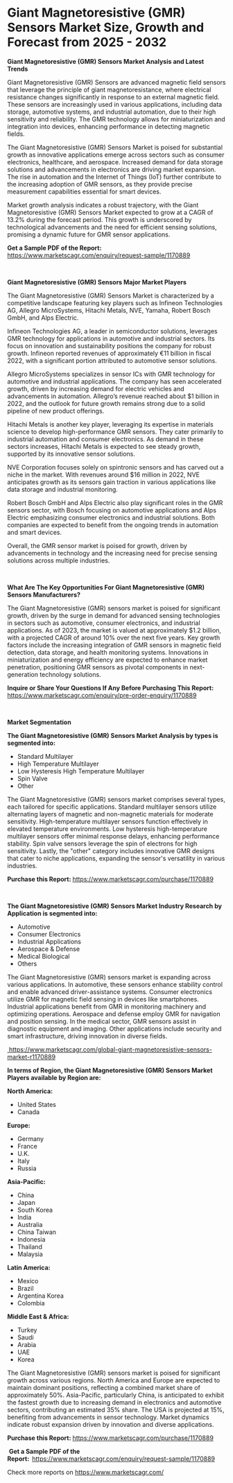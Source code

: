 <p><h1>Giant Magnetoresistive (GMR) Sensors Market Size, Growth and Forecast from 2025 - 2032</h1></p><p><strong>Giant Magnetoresistive (GMR) Sensors Market Analysis and Latest Trends</strong></p>
<p><p>Giant Magnetoresistive (GMR) Sensors are advanced magnetic field sensors that leverage the principle of giant magnetoresistance, where electrical resistance changes significantly in response to an external magnetic field. These sensors are increasingly used in various applications, including data storage, automotive systems, and industrial automation, due to their high sensitivity and reliability. The GMR technology allows for miniaturization and integration into devices, enhancing performance in detecting magnetic fields.</p><p>The Giant Magnetoresistive (GMR) Sensors Market is poised for substantial growth as innovative applications emerge across sectors such as consumer electronics, healthcare, and aerospace. Increased demand for data storage solutions and advancements in electronics are driving market expansion. The rise in automation and the Internet of Things (IoT) further contribute to the increasing adoption of GMR sensors, as they provide precise measurement capabilities essential for smart devices.</p><p>Market growth analysis indicates a robust trajectory, with the Giant Magnetoresistive (GMR) Sensors Market expected to grow at a CAGR of 13.2% during the forecast period. This growth is underscored by technological advancements and the need for efficient sensing solutions, promising a dynamic future for GMR sensor applications.</p></p>
<p><strong>Get a Sample PDF of the Report:&nbsp;</strong> <a href="https://www.marketscagr.com/enquiry/request-sample/1170889?utm_campaign=1766&utm_medium=2&utm_source=Github&utm_content=ia&utm_term=02032025&utm_id=giant-magnetoresistive-gmr-sensors">https://www.marketscagr.com/enquiry/request-sample/1170889</a></p>
<p>&nbsp;</p>
<p><strong>Giant Magnetoresistive (GMR) Sensors Major Market Players</strong></p>
<p><p>The Giant Magnetoresistive (GMR) Sensors Market is characterized by a competitive landscape featuring key players such as Infineon Technologies AG, Allegro MicroSystems, Hitachi Metals, NVE, Yamaha, Robert Bosch GmbH, and Alps Electric. </p><p>Infineon Technologies AG, a leader in semiconductor solutions, leverages GMR technology for applications in automotive and industrial sectors. Its focus on innovation and sustainability positions the company for robust growth. Infineon reported revenues of approximately €11 billion in fiscal 2022, with a significant portion attributed to automotive sensor solutions.</p><p>Allegro MicroSystems specializes in sensor ICs with GMR technology for automotive and industrial applications. The company has seen accelerated growth, driven by increasing demand for electric vehicles and advancements in automation. Allegro’s revenue reached about $1 billion in 2022, and the outlook for future growth remains strong due to a solid pipeline of new product offerings.</p><p>Hitachi Metals is another key player, leveraging its expertise in materials science to develop high-performance GMR sensors. They cater primarily to industrial automation and consumer electronics. As demand in these sectors increases, Hitachi Metals is expected to see steady growth, supported by its innovative sensor solutions.</p><p>NVE Corporation focuses solely on spintronic sensors and has carved out a niche in the market. With revenues around $16 million in 2022, NVE anticipates growth as its sensors gain traction in various applications like data storage and industrial monitoring.</p><p>Robert Bosch GmbH and Alps Electric also play significant roles in the GMR sensors sector, with Bosch focusing on automotive applications and Alps Electric emphasizing consumer electronics and industrial solutions. Both companies are expected to benefit from the ongoing trends in automation and smart devices.</p><p>Overall, the GMR sensor market is poised for growth, driven by advancements in technology and the increasing need for precise sensing solutions across multiple industries.</p></p>
<p>&nbsp;</p>
<p><strong>What Are The Key Opportunities For Giant Magnetoresistive (GMR) Sensors Manufacturers?</strong></p>
<p><p>The Giant Magnetoresistive (GMR) sensors market is poised for significant growth, driven by the surge in demand for advanced sensing technologies in sectors such as automotive, consumer electronics, and industrial applications. As of 2023, the market is valued at approximately $1.2 billion, with a projected CAGR of around 10% over the next five years. Key growth factors include the increasing integration of GMR sensors in magnetic field detection, data storage, and health monitoring systems. Innovations in miniaturization and energy efficiency are expected to enhance market penetration, positioning GMR sensors as pivotal components in next-generation technology solutions.</p></p>
<p><strong>Inquire or Share Your Questions If Any Before Purchasing This Report:</strong> <a href="https://www.marketscagr.com/enquiry/pre-order-enquiry/1170889?utm_campaign=1766&utm_medium=2&utm_source=Github&utm_content=ia&utm_term=02032025&utm_id=giant-magnetoresistive-gmr-sensors">https://www.marketscagr.com/enquiry/pre-order-enquiry/1170889</a></p>
<p>&nbsp;</p>
<p><strong>Market Segmentation</strong></p>
<p><strong>The Giant Magnetoresistive (GMR) Sensors Market Analysis by types is segmented into:</strong></p>
<p><ul><li>Standard Multilayer</li><li>High Temperature Multilayer</li><li>Low Hysteresis High Temperature Multilayer</li><li>Spin Valve</li><li>Other</li></ul></p>
<p><p>The Giant Magnetoresistive (GMR) sensors market comprises several types, each tailored for specific applications. Standard multilayer sensors utilize alternating layers of magnetic and non-magnetic materials for moderate sensitivity. High-temperature multilayer sensors function effectively in elevated temperature environments. Low hysteresis high-temperature multilayer sensors offer minimal response delays, enhancing performance stability. Spin valve sensors leverage the spin of electrons for high sensitivity. Lastly, the "other" category includes innovative GMR designs that cater to niche applications, expanding the sensor's versatility in various industries.</p></p>
<p><strong>Purchase this Report:&nbsp;</strong><a href="https://www.marketscagr.com/purchase/1170889?utm_campaign=1766&utm_medium=2&utm_source=Github&utm_content=ia&utm_term=02032025&utm_id=giant-magnetoresistive-gmr-sensors">https://www.marketscagr.com/purchase/1170889</a></p>
<p>&nbsp;</p>
<p><strong>The Giant Magnetoresistive (GMR) Sensors Market Industry Research by Application is segmented into:</strong></p>
<p><ul><li>Automotive</li><li>Consumer Electronics</li><li>Industrial Applications</li><li>Aerospace & Defense</li><li>Medical Biological</li><li>Others</li></ul></p>
<p><p>The Giant Magnetoresistive (GMR) sensors market is expanding across various applications. In automotive, these sensors enhance stability control and enable advanced driver-assistance systems. Consumer electronics utilize GMR for magnetic field sensing in devices like smartphones. Industrial applications benefit from GMR in monitoring machinery and optimizing operations. Aerospace and defense employ GMR for navigation and position sensing. In the medical sector, GMR sensors assist in diagnostic equipment and imaging. Other applications include security and smart infrastructure, driving innovation in diverse fields.</p></p>
<p><a href="https://www.marketscagr.com/global-giant-magnetoresistive-sensors-market-r1170889?utm_campaign=1766&utm_medium=2&utm_source=Github&utm_content=ia&utm_term=02032025&utm_id=giant-magnetoresistive-gmr-sensors">&nbsp;https://www.marketscagr.com/global-giant-magnetoresistive-sensors-market-r1170889</a></p>
<p><strong>In terms of Region, the Giant Magnetoresistive (GMR) Sensors Market Players available by Region are:</strong></p>
<p>
    <p> <strong> North America: </strong>
        <ul>
            <li>United States</li>
            <li>Canada</li>
        </ul>
        </p> 
    <p> <strong> Europe: </strong>
        <ul>
            <li>Germany</li>
            <li>France</li>
            <li>U.K.</li>
            <li>Italy</li>
            <li>Russia</li>
        </ul>
        </p> 
    <p> <strong> Asia-Pacific: </strong>
        <ul>
            <li>China</li>
            <li>Japan</li>
            <li>South Korea</li>
            <li>India</li>
            <li>Australia</li>
            <li>China Taiwan</li>
            <li>Indonesia</li>
            <li>Thailand</li>
            <li>Malaysia</li>
        </ul>
        </p> 
    <p> <strong> Latin America: </strong>
        <ul>
            <li>Mexico</li>
            <li>Brazil</li>
            <li>Argentina Korea</li>
            <li>Colombia</li>
        </ul>
        </p> 
    <p> <strong> Middle East & Africa: </strong>
        <ul>
            <li>Turkey</li>
            <li>Saudi</li>
            <li>Arabia</li>
            <li>UAE</li>
            <li>Korea</li>
        </ul>
    </p>
    </p>
<p><p>The Giant Magnetoresistive (GMR) sensors market is poised for significant growth across various regions. North America and Europe are expected to maintain dominant positions, reflecting a combined market share of approximately 50%. Asia-Pacific, particularly China, is anticipated to exhibit the fastest growth due to increasing demand in electronics and automotive sectors, contributing an estimated 35% share. The USA is projected at 15%, benefiting from advancements in sensor technology. Market dynamics indicate robust expansion driven by innovation and diverse applications.</p></p>
<p><strong>Purchase this Report: </strong><a href="https://www.marketscagr.com/purchase/1170889?utm_campaign=1766&utm_medium=2&utm_source=Github&utm_content=ia&utm_term=02032025&utm_id=giant-magnetoresistive-gmr-sensors">https://www.marketscagr.com/purchase/1170889</a></p>
<p>&nbsp;<strong>Get a Sample PDF of the Report:&nbsp;&nbsp;</strong><a href="https://www.marketscagr.com/enquiry/request-sample/1170889?utm_campaign=1766&utm_medium=2&utm_source=Github&utm_content=ia&utm_term=02032025&utm_id=giant-magnetoresistive-gmr-sensors">https://www.marketscagr.com/enquiry/request-sample/1170889</a></p>
<p><strong></strong></p>
<p>Check more reports on <a href="https://www.marketscagr.com/?utm_campaign=1766&utm_medium=2&utm_source=Github&utm_content=ia&utm_term=02032025&utm_id=giant-magnetoresistive-gmr-sensors">https://www.marketscagr.com/</a></p>